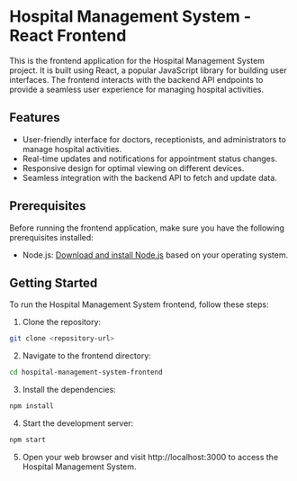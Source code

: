 # Hospital Management System - React Frontend

This is the frontend application for the Hospital Management System project. It is built using React, a popular JavaScript library for building user interfaces. The frontend interacts with the backend API endpoints to provide a seamless user experience for managing hospital activities.

## Features

- User-friendly interface for doctors, receptionists, and administrators to manage hospital activities.
- Real-time updates and notifications for appointment status changes.
- Responsive design for optimal viewing on different devices.
- Seamless integration with the backend API to fetch and update data.

## Prerequisites

Before running the frontend application, make sure you have the following prerequisites installed:

- Node.js: [Download and install Node.js](https://nodejs.org) based on your operating system.

## Getting Started

To run the Hospital Management System frontend, follow these steps:

1. Clone the repository:

```bash
git clone <repository-url>
```

2. Navigate to the frontend directory:

```bash
cd hospital-management-system-frontend
```
3. Install the dependencies:

```bash
npm install
```
4. Start the development server:

```bash
npm start
```
5. Open your web browser and visit http://localhost:3000 to access the Hospital Management System.
